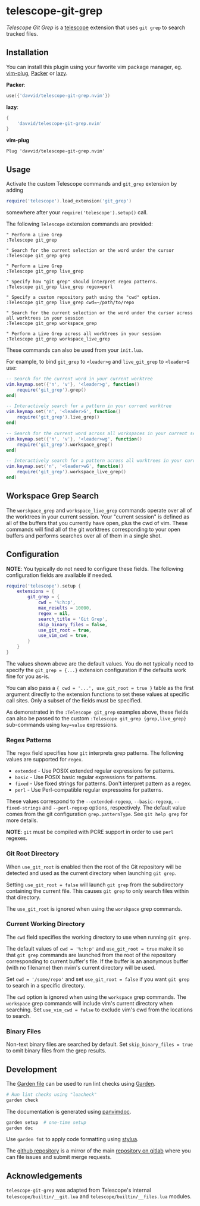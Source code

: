 # telescope-git-grep

*Telescope Git Grep* is a [telescope](https://github.com/nvim-telescope/telescope.nvim)
extension that uses `git grep` to search tracked files.


## Installation

You can install this plugin using your favorite vim package manager, eg.
[vim-plug](https://github.com/junegunn/vim-plug),
[Packer](https://github.com/wbthomason/packer.nvim) or
[lazy](https://github.com/folke/lazy.nvim).

**Packer**:
```lua
use({'davvid/telescope-git-grep.nvim'})
```

**lazy**:
```lua
{
    'davvid/telescope-git-grep.nvim'
}
```

**vim-plug**
```VimL
Plug 'davvid/telescope-git-grep.nvim'
```


## Usage

Activate the custom Telescope commands and `git_grep` extension by adding

```lua
require('telescope').load_extension('git_grep')
```

somewhere after your `require('telescope').setup()` call.

The following `Telescope` extension commands are provided:

```VimL
" Perform a Live Grep
:Telescope git_grep

" Search for the current selection or the word under the cursor
:Telescope git_grep grep

" Perform a Live Grep
:Telescope git_grep live_grep

" Specify how "git grep" should interpret regex patterns.
:Telescope git_grep live_grep regex=perl

" Specify a custom repository path using the "cwd" option.
:Telescope git_grep live_grep cwd=~/path/to/repo

" Search for the current selection or the word under the cursor across all worktrees in your session
:Telescope git_grep workspace_grep

" Perform a Live Grep across all worktrees in your session
:Telescope git_grep workspace_live_grep

```

These commands can also be used from your `init.lua`.

For example, to bind `git_grep` to `<leader>g` and `live_git_grep` to `<leader>G` use:

```lua
-- Search for the current word in your current worktree
vim.keymap.set({'n', 'v'}, '<leader>g', function()
    require('git_grep').grep()
end)

-- Interactively search for a pattern in your current worktree
vim.keymap.set('n', '<leader>G', function()
    require('git_grep').live_grep()
end)

-- Search for the current word across all workspaces in your current session
vim.keymap.set({'n', 'v'}, '<leader>wg', function()
    require('git_grep').workspace_grep()
end)

-- Interactively search for a pattern across all worktrees in your current session
vim.keymap.set('n', '<leader>wG', function()
    require('git_grep').workspace_live_grep()
end)
```


## Workspace Grep Search

The `worskpace_grep` and `workspace_live_grep` commands operate over all of the worktrees
in your current session. Your "current session" is defined as all of the buffers that you
currently have open, plus the cwd of vim. These commands will find all of the git
worktrees corresponding to your open buffers and performs searches over all of them in a
single shot.


## Configuration

**NOTE**: You typically do not need to configure these fields.
The following configuration fields are available if needed.

```lua
require('telescope').setup {
    extensions = {
        git_grep = {
            cwd = '%:h:p',
            max_results = 10000,
            regex = nil,
            search_title = 'Git Grep',
            skip_binary_files = false,
            use_git_root = true,
            use_vim_cwd = true,
        }
    }
}
```

The values shown above are the default values. You do not typically need to specify the
`git_grep = {...}` extension configuration if the defaults work fine for you as-is.

You can also pass a `{ cwd = '...', use_git_root = true }` table as the first argument
directly to the extension functions to set these values at specific call sites.
Only a subset of the fields must be specified.

As demonstrated in the `:Telescope git_grep` examples above, these fields can also be
passed to the custom `:Telescope git_grep {grep,live_grep}` sub-commands using
`key=value` expressions.

### Regex Patterns

The `regex` field specifies how `git` interprets grep patterns.
The following values are supported for `regex`.

- `extended` - Use POSIX extended regular expressions for patterns.
- `basic` - Use POSIX basic regular expressions for patterns.
- `fixed` - Use fixed strings for patterns. Don't interpret pattern as a regex.
- `perl` - Use Perl-compatible regular expressoins for patterns.

These values correspond to the `--extended-regexp`, `--basic-regexp`,
`--fixed-strings` and `--perl-regexp` options, respectively. The default value
comes from the git configuration `grep.patternType`. See `git help grep` for
more details.

**NOTE**: `git` must be compiled with PCRE support in order to use `perl` regexes.

### Git Root Directory

When `use_git_root` is enabled then the root of the Git repository will be detected
and used as the current directory when launching `git grep`.

Setting `use_git_root = false` will launch `git grep` from the subdirectory
containing the current file. This causes `git grep` to only search files
within that directory.

The `use_git_root` is ignored when using the `worskpace` grep commands.

### Current Working Directory

The `cwd` field specifies the working directory to use when running `git grep`.

The default values of `cwd = '%:h:p'` and `use_git_root = true` make it so that
`git grep` commands are launched from the root of the repository corresponding
to current buffer's file. If the buffer is an anonymous buffer (with no filename)
then nvim's current directory will be used.

Set `cwd = '/some/repo'` and set `use_git_root = false` if you want `git grep`
to search in a specific directory.

The `cwd` option is ignored when using the `workspace` grep commands.
The `workspace` grep commands will include vim's current directory when searching.
Set `use_vim_cwd = false` to exclude vim's cwd from the locations to search.

### Binary Files

Non-text binary files are searched by default.
Set `skip_binary_files = true` to omit binary files from the grep results.


## Development

The [Garden file](garden.yaml) can be used to run lint checks using
[Garden](https://gitlab.com/garden-rs/garden).

```sh
# Run lint checks using "luacheck"
garden check
```

The documentation is generated using [panvimdoc](https://github.com/kdheepak/panvimdoc.git).

```bash
garden setup  # one-time setup
garden doc
```

Use `garden fmt` to apply code formatting using [stylua](https://github.com/JohnnyMorganz/StyLua).

The [github repository](https://github.com/davvid/telescope-git-grep.nvim)
is a mirror of the main
[repository on gitlab](https://gitlab.com/davvid/telescope-git-grep.nvim)
where you can file issues and submit merge requests.


## Acknowledgements

`telescope-git-grep` was adapted from Telescope's internal
`telescope/builtin/__git.lua` and `telescope/builtin/__files.lua` modules.
